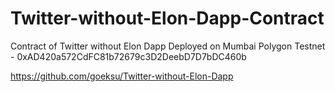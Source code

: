 # Twitter-without-Elon-Dapp-Contract
Contract of Twitter without Elon Dapp 
Deployed on Mumbai Polygon Testnet - 0xAD420a572CdFC81b72679c3D2DeebD7D7bDC460b

https://github.com/goeksu/Twitter-without-Elon-Dapp
